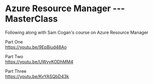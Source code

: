 # Azure Resource Manager   ---   MasterClass

Following along with Sam Cogan's course on Azure Resource Manager

Part One   
https://youtu.be/9EpBiud48Ao   

Part Two   
https://youtu.be/UWvyKODhMM4

Part Three   
https://youtu.be/KvYASQbD43k
